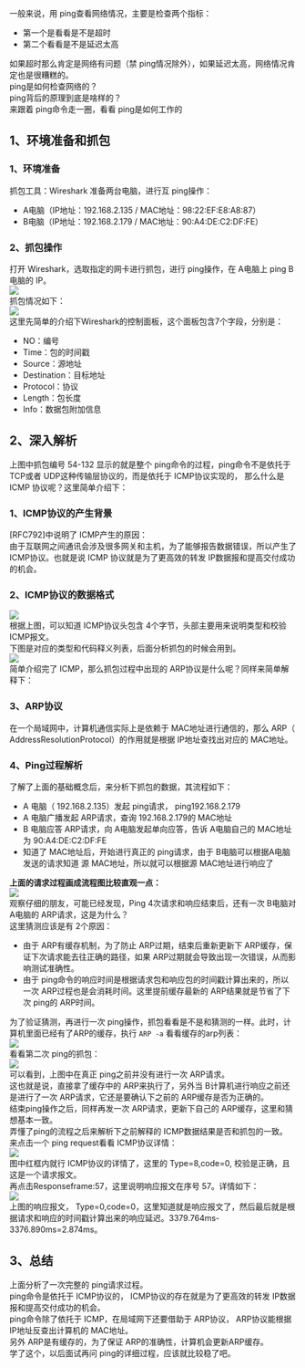一般来说，用 ping查看网络情况，主要是检查两个指标：

- 第一个是看看是不是超时
- 第二个看看是不是延迟太高

如果超时那么肯定是网络有问题（禁 ping情况除外），如果延迟太高，网络情况肯定也是很糟糕的。<br />ping是如何检查网络的？<br />ping背后的原理到底是啥样的？<br />来跟着 ping命令走一圈，看看 ping是如何工作的
<a name="M9Pn0"></a>
## 1、环境准备和抓包
<a name="sPcDc"></a>
### 1、环境准备
抓包工具：Wireshark 准备两台电脑，进行互 ping操作：

- A电脑（IP地址：192.168.2.135 / MAC地址：98:22:EF:E8:A8:87）
- B电脑（IP地址：192.168.2.179 / MAC地址：90:A4:DE:C2:DF:FE）
<a name="YHQ3L"></a>
### 2、抓包操作
打开 Wireshark，选取指定的网卡进行抓包，进行 ping操作，在 A电脑上 ping B电脑的 IP。<br />![](https://cdn.nlark.com/yuque/0/2023/png/396745/1697162050868-a245605d-0158-4b28-b960-99261eb3e90a.png#averageHue=%2365612e&clientId=ueeb3eb6a-65f4-4&from=paste&id=u3b7d9bd7&originHeight=122&originWidth=468&originalType=url&ratio=2.5&rotation=0&showTitle=false&status=done&style=none&taskId=uc4cc9c88-afbe-4cfe-9334-4f4bacb00d9&title=)<br />抓包情况如下：<br />![](https://cdn.nlark.com/yuque/0/2023/jpeg/396745/1697162050874-5bbad0a3-87d9-4caf-8e3c-ecad22bcac58.jpeg#averageHue=%23b4e6e6&clientId=ueeb3eb6a-65f4-4&from=paste&id=u5d0870a7&originHeight=292&originWidth=1080&originalType=url&ratio=2.5&rotation=0&showTitle=false&status=done&style=none&taskId=u621115ee-ed18-44e1-b881-5b4df87acf6&title=)<br />这里先简单的介绍下Wireshark的控制面板，这个面板包含7个字段，分别是：

- NO：编号
- Time：包的时间戳
- Source：源地址
- Destination：目标地址
- Protocol：协议
- Length：包长度
- Info：数据包附加信息
<a name="ZqQpw"></a>
## 2、深入解析
上图中抓包编号 54-132 显示的就是整个 ping命令的过程，ping命令不是依托于 TCP或者 UDP这种传输层协议的，而是依托于 ICMP协议实现的， 那么什么是 ICMP 协议呢？这里简单介绍下：
<a name="MuQ3J"></a>
### 1、ICMP协议的产生背景
[RFC792]中说明了 ICMP产生的原因：<br />由于互联网之间通讯会涉及很多网关和主机，为了能够报告数据错误，所以产生了 ICMP协议。也就是说 ICMP 协议就是为了更高效的转发 IP数据报和提高交付成功的机会。
<a name="kRTBi"></a>
### 2、ICMP协议的数据格式
![](https://cdn.nlark.com/yuque/0/2023/jpeg/396745/1697162050866-43a71570-220c-48a5-8af5-de70741af802.jpeg#averageHue=%23a7c1b8&clientId=ueeb3eb6a-65f4-4&from=paste&id=u0f94fad8&originHeight=531&originWidth=1004&originalType=url&ratio=2.5&rotation=0&showTitle=false&status=done&style=none&taskId=u7491c281-0462-4cfc-83e6-9f262a03c78&title=)<br />根据上图，可以知道 ICMP协议头包含 4个字节，头部主要用来说明类型和校验 ICMP报文。<br />下图是对应的类型和代码释义列表，后面分析抓包的时候会用到。<br />![](https://cdn.nlark.com/yuque/0/2023/jpeg/396745/1697162050870-58971a65-c037-4d04-b67f-24453c4abf62.jpeg#averageHue=%23cadde2&clientId=ueeb3eb6a-65f4-4&from=paste&id=u610ef462&originHeight=763&originWidth=1080&originalType=url&ratio=2.5&rotation=0&showTitle=false&status=done&style=none&taskId=ufced121f-25aa-4436-9aac-7d31cde4e46&title=)<br />简单介绍完了 ICMP，那么抓包过程中出现的 ARP协议是什么呢？同样来简单解释下：
<a name="bUNZj"></a>
### 3、ARP协议
在一个局域网中，计算机通信实际上是依赖于 MAC地址进行通信的，那么 ARP（ AddressResolutionProtocol）的作用就是根据 IP地址查找出对应的 MAC地址。
<a name="TeqNo"></a>
### 4、Ping过程解析
了解了上面的基础概念后，来分析下抓包的数据，其流程如下：

- A 电脑（ 192.168.2.135）发起 ping请求， ping192.168.2.179
- A 电脑广播发起 ARP请求，查询 192.168.2.179的 MAC地址
- B 电脑应答 ARP请求，向 A电脑发起单向应答，告诉 A电脑自己的 MAC地址为 90:A4:DE:C2:DF:FE
- 知道了 MAC地址后，开始进行真正的 ping请求，由于 B电脑可以根据A电脑发送的请求知道 源 MAC地址，所以就可以根据源 MAC地址进行响应了

**上面的请求过程画成流程图比较直观一点：**<br />![](https://cdn.nlark.com/yuque/0/2023/jpeg/396745/1697162050876-339bfdf9-5f9b-4c0b-b3e4-dbb48f4804d1.jpeg#averageHue=%23fafafa&clientId=ueeb3eb6a-65f4-4&from=paste&id=ube774ad3&originHeight=540&originWidth=1080&originalType=url&ratio=2.5&rotation=0&showTitle=false&status=done&style=none&taskId=u77765192-8e26-4e08-9457-82da72ed3d3&title=)<br />观察仔细的朋友，可能已经发现，Ping 4次请求和响应结束后，还有一次 B电脑对 A电脑的 ARP请求，这是为什么？<br />这里猜测应该是有 2个原因：

- 由于 ARP有缓存机制，为了防止 ARP过期，结束后重新更新下 ARP缓存，保证下次请求能去往正确的路径，如果 ARP过期就会导致出现一次错误，从而影响测试准确性。
- 由于 ping命令的响应时间是根据请求包和响应包的时间戳计算出来的，所以一次 ARP过程也是会消耗时间。这里提前缓存最新的 ARP结果就是节省了下次 ping的 ARP时间。

为了验证猜测，再进行一次 ping操作，抓包看看是不是和猜测的一样。此时，计算机里面已经有了ARP的缓存，执行 `ARP -a` 看看缓存的arp列表：<br />![](https://cdn.nlark.com/yuque/0/2023/jpeg/396745/1697162051167-28407654-e828-4a19-acc5-37a55fe90166.jpeg#averageHue=%23101a10&clientId=ueeb3eb6a-65f4-4&from=paste&id=udeb8609c&originHeight=269&originWidth=720&originalType=url&ratio=2.5&rotation=0&showTitle=false&status=done&style=none&taskId=u4e6a7443-5397-4ee4-a4aa-c452f39ddb8&title=)<br />看看第二次 ping的抓包：<br />![](https://cdn.nlark.com/yuque/0/2023/jpeg/396745/1697162051481-60297e4e-93e2-4cf8-b8f1-fcebfab5c0d7.jpeg#averageHue=%23bbe9e3&clientId=ueeb3eb6a-65f4-4&from=paste&id=uf35e09e2&originHeight=346&originWidth=1080&originalType=url&ratio=2.5&rotation=0&showTitle=false&status=done&style=none&taskId=u45604dbe-2aa1-4715-8679-1e29ca8fd04&title=)<br />可以看到，上图中在真正 ping之前并没有进行一次 ARP请求。<br />这也就是说，直接拿了缓存中的 ARP来执行了，另外当 B计算机进行响应之前还是进行了一次 ARP请求，它还是要确认下之前的 ARP缓存是否为正确的。<br />结束ping操作之后，同样再发一次 ARP请求，更新下自己的 ARP缓存，这里和猜想基本一致。<br />弄懂了ping的流程之后来解析下之前解释的 ICMP数据结果是否和抓包的一致。<br />来点击一个 ping request看看 ICMP协议详情：<br />![](https://cdn.nlark.com/yuque/0/2023/jpeg/396745/1697162051656-b4a52818-4300-42b7-973c-b6ce509db2aa.jpeg#averageHue=%23e5dae9&clientId=ueeb3eb6a-65f4-4&from=paste&id=u0d90016c&originHeight=365&originWidth=1080&originalType=url&ratio=2.5&rotation=0&showTitle=false&status=done&style=none&taskId=ubdc4b4e4-a860-4e3f-b77f-29d5edeedc9&title=)<br />图中红框内就行 ICMP协议的详情了，这里的 Type=8,code=0, 校验是正确，且这是一个请求报文。<br />再点击Responseframe:57，这里说明响应报文在序号 57。详情如下：<br />![](https://cdn.nlark.com/yuque/0/2023/jpeg/396745/1697162051745-5b448d94-6b8a-489d-8071-a6f5f6f24c00.jpeg#averageHue=%23c2c1d4&clientId=ueeb3eb6a-65f4-4&from=paste&id=u3ae03225&originHeight=338&originWidth=1080&originalType=url&ratio=2.5&rotation=0&showTitle=false&status=done&style=none&taskId=u0f5ccfc0-6b2c-44d3-922d-379e03a61ba&title=)<br />上图的响应报文， Type=0,code=0，这里知道就是响应报文了，然后最后就是根据请求和响应的时间戳计算出来的响应延迟。3379.764ms-3376.890ms=2.874ms。
<a name="QfIzE"></a>
## 3、总结
上面分析了一次完整的 ping请求过程。<br />ping命令是依托于 ICMP协议的， ICMP协议的存在就是为了更高效的转发 IP数据报和提高交付成功的机会。 <br />ping命令除了依托于 ICMP，在局域网下还要借助于 ARP协议， ARP协议能根据 IP地址反查出计算机的 MAC地址。<br />另外 ARP是有缓存的，为了保证 ARP的准确性，计算机会更新ARP缓存。<br />学了这个，以后面试再问 ping的详细过程，应该就比较稳了吧。
